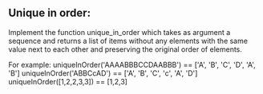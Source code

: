 
  ## Unique in order:
  
  Implement the function unique_in_order which takes as argument a sequence and returns a list of items without any elements with the same value next to each other and preserving the original order of elements.

  For example:
  uniqueInOrder('AAAABBBCCDAABBB') == ['A', 'B', 'C', 'D', 'A', 'B']
  uniqueInOrder('ABBCcAD')         == ['A', 'B', 'C', 'c', 'A', 'D']
  uniqueInOrder([1,2,2,3,3])       == [1,2,3]

